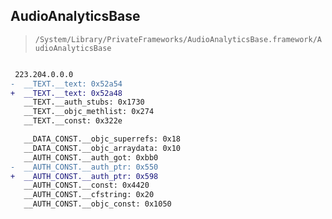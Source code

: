 ## AudioAnalyticsBase

> `/System/Library/PrivateFrameworks/AudioAnalyticsBase.framework/AudioAnalyticsBase`

```diff

 223.204.0.0.0
-  __TEXT.__text: 0x52a54
+  __TEXT.__text: 0x52a48
   __TEXT.__auth_stubs: 0x1730
   __TEXT.__objc_methlist: 0x274
   __TEXT.__const: 0x322e

   __DATA_CONST.__objc_superrefs: 0x18
   __DATA_CONST.__objc_arraydata: 0x10
   __AUTH_CONST.__auth_got: 0xbb0
-  __AUTH_CONST.__auth_ptr: 0x550
+  __AUTH_CONST.__auth_ptr: 0x598
   __AUTH_CONST.__const: 0x4420
   __AUTH_CONST.__cfstring: 0x20
   __AUTH_CONST.__objc_const: 0x1050

```

